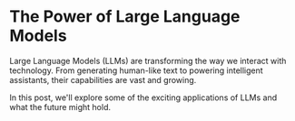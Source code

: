 # The Power of Large Language Models

Large Language Models (LLMs) are transforming the way we interact with technology. From generating human-like text to powering intelligent assistants, their capabilities are vast and growing.

In this post, we'll explore some of the exciting applications of LLMs and what the future might hold. 